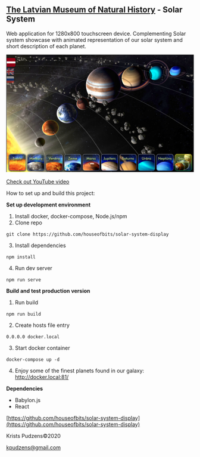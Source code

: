 ## [The Latvian Museum of Natural History](https://www.dabasmuzejs.gov.lv/) - Solar System

Web application for 1280x800 touchscreen device. Complementing Solar system showcase with animated representation of our solar system and short description of each planet.

![Screenshot](https://raw.githubusercontent.com/houseofbits/solar-system-display/master/screenshot.png)

[Check out YouTube video](https://www.youtube.com/watch?v=BSHr3dG0Ay8)

How to set up and build this project:

**Set up development environment**

1) Install docker, docker-compose, Node.js/npm
2) Clone repo
```
git clone https://github.com/houseofbits/solar-system-display
```

3) Install dependencies
```
npm install
```

4) Run dev server
```
npm run serve
```

**Build and test production version**
1) Run build
```
npm run build
```

2) Create hosts file entry
```
0.0.0.0 docker.local
```

3) Start docker container
```
docker-compose up -d
```

4) Enjoy some of the finest planets found in our galaxy:  http://docker.local:81/

**Dependencies**
- Babylon.js
- React

[https://github.com/houseofbits/solar-system-display](https://github.com/houseofbits/solar-system-display)

Krists Pudzens©2020

kpudzens@gmail.com